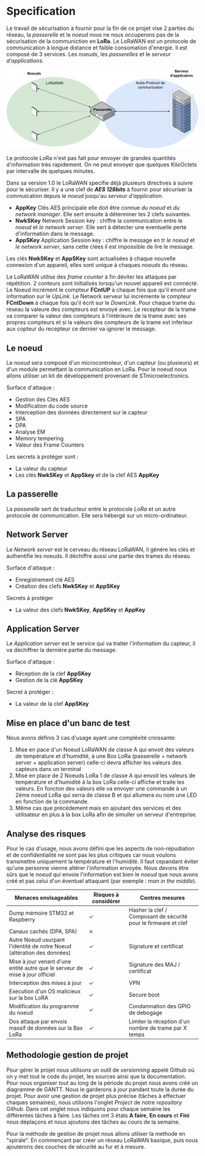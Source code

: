  # Specification
Le travail de sécurisation à fournir pour la fin de ce projet vise 2 parties du réseau, la *passerelle* et le *noeud* nous ne nous occuperons pas de la sécurisation de la communiction en **LoRa**.
Le LoRaWAN est un protocole de communication à longue distance et faible consomation d'energie. Il est composé de 3 services. Les *noeuds*, les *passerelles* et le *serveur d'applications*. 

![fonctionnement_lora](Schema_techniques/Schema_LoRaWAN.png)

Le protocole LoRa n'est pas fait pour envoyer de grandes quantités d'information très rapidement. On ne peut envoyer que quelques KiloOctets par intervalle de quelques minutes.

Dans sa version 1.0 le LoRaWAN specifie déjà plusieurs directives à suivre pour le sécuriser.
Il y a une clef de ***AES 128bits*** à fournir pour sécuriser la commuication depuis le *noeud* jusqu'au *serveur d'application*.
- **AppKey** Clés AES principale elle doit être connue *du noeud* et *du network manager*. Elle sert ensuite à déterminer les 2 clefs suivantes.
- **NwkSKey** Network Session key : chiffre la communication entre le *noeud* et *le network server*. Elle sert à détecter une eventuelle perte d'information dans le message.
- **AppSKey** Application Session key : chiffre le message en tr *le noeud* et *le network server*, sans cette clées il est impossible de lire le message.

Les clés **NwkSKey** et **AppSKey** sont actualisées à chaque nouvelle connexion d'un appareil, elles sont unique à chaques *noeuds* du réseau.

Le LoRaWAN utilise des *frame counter* à fin déviter les attaques par répétition.
2 conteurs sont initialisés lorsqu'un nouvel appareil est connécté.
Le Noeud incrément le compteur **FCntUP** à chaque fois que qu'il envoit une information sur le *UpLink*. Le Network serveur lui incrémente le compteur **FCntDown** à chaque fois qu'il écrit sur le *DownLink*. Pour chaque trame du réseau la valeure des compteurs est envoyé avec. Le recepteur de la trame va comparer la valeur des compteurs à l'intérieure de la trame avec ses propres compteurs et si la valeurs des compteurs de la trame est inferieur aux copteur du recepteur ce dernier va ignorer le message.

## Le noeud
Le *noeud* sera composé d'un microcontroleur, d'un capteur (ou plusieurs) et d'un module permettant la communication en LoRa. Pour le noeud nous allons utiliser un kit de développement provenant de STmicroelectronics.

Surface d'attaque : 
-  Gestion des Clés AES
-  Modification du code source
-  Interception des données directement sur le capteur
-  SPA
-  DPA
-  Analyse EM
-  Memory tempering
-  Valeur des Frame Counters

Les secrets à protéger sont :
-  La valeur du capteur
-  Les clés **NwkSKey** et **AppSkey** et de la clef AES **AppKey**

## La passerelle
La *passerelle* sert de traducteur entre le protocole *LoRa* et un autre protocole de communication. Elle sera hébergé sur un micro-ordinateur.

## Network Server
Le *Network server* est le cerveau du réseau LoRaWAN, il génére les clés et authentifie les noeuds. Il déchiffre aussi une partie des trames du réseau.

Surface d'attaque :
- Enregistrement clé AES
- Création des clefs **NwkSKey** et **AppSKey**

Secrets à protéger
- La valeur des clefs **NwkSKey**, **AppSKey** et **AppKey**

## Application Server
Le *Application server* est le service qui va traiter l'information du capteur, il va déchiffrer la dernière partie du message.

Surface d'attaque :
- Réception de la clef **AppSKey**
- Gestion de la clé **AppSKey**

Secret à protéger :
- La valeur de la clef **AppSKey**

## Mise en place d'un banc de test
Nous avons définis 3 cas d'usage ayant une compléxité croissante:

1. Mise en pace d'un Noeud LoRaWAN de classe A qui envoit des valeurs de température et d'humidité, à une Box LoRa (passerelle + network server + application server) celle-ci devra afficher les valeurs des capteurs dans un terminal
2. Mise en place de 2 Noeuds  LoRa 1 de classe A qui envoit les valeurs de température et d'humidité à la box LoRa celle-ci affiche et traite les valeurs. En foncton des valeurs elle va envoyer une commande à un 2éme noeud LoRa qui serra de classe B et qui allumera ou nom une LED en fonction de la commande.
3. Même cas que précédement mais en ajoutant des services et des utilisateur en plus à la box LoRa afin de simuller un serveur d'entreprise.


## Analyse des risques

Pour le cas d'usage, nous avons défini que les aspects de non-répudiation et de confidentialité ne sont pas les plus critiques car nous voulons transmettre uniquement la température et l'humidité.
Il faut cepandant éviter qu'une personne vienne altérer l'information envoyée. Nous devons être sûrs que le *noeud* qui envoie l'information est bien le *noeud* que nous avons créé et pas celui d'un éventuel attaquant (par exemple : *man in the middle*).

| Menaces envisageables                                                         | Risques à considérer | Contres mesures                                                  |
|-------------------------------------------------------------------------------|----------------------|------------------------------------------------------------------|
| Dump mémoire STM32 et Raspberry                                               | ✓                    | Hasher la clef / Composant de sécurité pour le firmware et clef  |
| Canaux cachés   (DPA, SPA)                                                    | ⨯                    |                                                                  |
| Autre Noeud usurpant l'identité de notre Noeud (altération des données)       | ✓                    | Signature et certificat                                          |
| Mise à jour venant d'une entité autre que le serveur de mise à jour officiel  | ✓                    | Signature des MAJ / certificat                                   |
| Interception des mises à jour                                                 | ✓                    | VPN                                                              |
| Execution d'un OS malicieux sur la box LoRA                                   | ✓                    | Secure boot                                                      |
| Modification du programme du noeud                                            | ✓                    | Condamnation des GPIO de debogage                                |
| Dos attaque par envois massif de données sur la Bax LoRa                      | ✓                    | Limiter la réception d'un nombre de trame par X temps            |

## Methodologie gestion de projet

Pour gérer le projet nous utilisons un outil de *versionning* appelé Github où on y met tout le code du projet, les sources ainsi que la documentation. Pour nous organiser tout au long de la période du projet nous avons créé un diagramme de GANTT. Nous le garderons à jour pandant toute la durée du projet. Pour avoir une gestion de projet plus précise (tâches à effectuer chaques semaines), nous utilisons l'onglet *Project* de notre *repository* Github. Dans cet onglet nous indiquons pour chaque semaine les différentes tâches à faire. Les tâches ont 3 états **A faire**, **En cours** et **Fini** nous déplaçons et nous ajoutons des tâches au cours de la semaine.

Pour la méthode de gestion de projet nous allons utiliser la methode en "spirale". En commençant par créer un réseau LoRaWAN basique, puis nous ajouterons des couches de sécurité au fur et à mesure.

